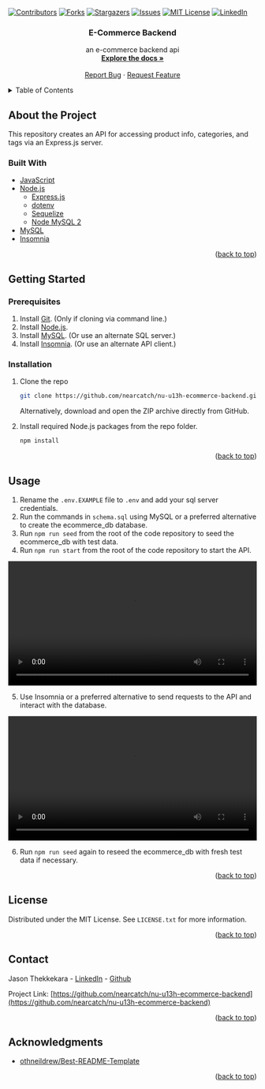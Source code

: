 <div id="top"></div>
<!--
*** Thanks for checking out the Best-README-Template. If you have a suggestion
*** that would make this better, please fork the repo and create a pull request
*** or simply open an issue with the tag "enhancement".
*** Don't forget to give the project a star!
*** Thanks again! Now go create something AMAZING! :D
-->

<!-- PROJECT SHIELDS -->
<!--
*** I'm using markdown "reference style" links for readability.
*** Reference links are enclosed in brackets [ ] instead of parentheses ( ).
*** See the bottom of this document for the declaration of the reference variables
*** for contributors-url, forks-url, etc. This is an optional, concise syntax you may use.
*** https://www.markdownguide.org/basic-syntax/#reference-style-links
-->

[![Contributors][contributors-shield]][contributors-url]
[![Forks][forks-shield]][forks-url]
[![Stargazers][stars-shield]][stars-url]
[![Issues][issues-shield]][issues-url]
[![MIT License][license-shield]][license-url]
[![LinkedIn][linkedin-shield]][linkedin-url]

<div align="center">

<h3 align="center">E-Commerce Backend</h3>

  <p align="center">
    an e-commerce backend api
    <br />
    <a href="https://github.com/nearcatch/nu-u13h-ecommerce-backend"><strong>Explore the docs »</strong></a>
    <br />
    <br />
    <a href="https://github.com/nearcatch/nu-u13h-ecommerce-backend/issues">Report Bug</a>
    ·
    <a href="https://github.com/nearcatch/nu-u13h-ecommerce-backend/issues">Request Feature</a>
  </p>
</div>

<!-- TABLE OF CONTENTS -->
<details>
  <summary>Table of Contents</summary>
  <ol>
    <li>
      <a href="#about-the-project">About the Project</a>
      <ul>
        <li><a href="#built-with">Built With</a></li>
      </ul>
    </li>
    <li>
      <a href="#getting-started">Getting Started</a>
      <ul>
        <li><a href="#prerequisites">Prerequisites</a></li>
        <li><a href="#installation">Installation</a></li>
      </ul>
    </li>
    <li><a href="#usage">Usage</a></li>
    <li><a href="#license">License</a></li>
    <li><a href="#contact">Contact</a></li>
    <li><a href="#acknowledgments">Acknowledgments</a></li>
  </ol>
</details>

<!-- ABOUT THE PROJECT -->

## About the Project

This repository creates an API for accessing product info, categories, and tags via an Express.js server.

### Built With

* [JavaScript](https://developer.mozilla.org/en-US/docs/Web/JavaScript)
* [Node.js](https://nodejs.org/en/)
  * [Express.js](https://expressjs.com/)
  * [dotenv](https://github.com/motdotla/dotenv#readme)
  * [Sequelize](https://sequelize.org/)
  * [Node MySQL 2](https://github.com/sidorares/node-mysql2#readme)
* [MySQL](https://www.mysql.com/)
* [Insomnia](https://insomnia.rest/products/insomnia)

<p align="right">(<a href="#top">back to top</a>)</p>

<!-- GETTING STARTED -->
## Getting Started
### Prerequisites

1. Install [Git](https://git-scm.com/book/en/v2/Getting-Started-Installing-Git). (Only if cloning via command line.)
2. Install [Node.js](https://nodejs.org/en/download/current/).
2. Install [MySQL](https://dev.mysql.com/downloads/installer/). (Or use an alternate SQL server.)
3. Install [Insomnia](https://insomnia.rest/download). (Or use an alternate API client.)

### Installation

1. Clone the repo
   ```sh
   git clone https://github.com/nearcatch/nu-u13h-ecommerce-backend.git
   ```
   Alternatively, download and open the ZIP archive directly from GitHub.

2. Install required Node.js packages from the repo folder.
   ```sh
   npm install
   ```

<p align="right">(<a href="#top">back to top</a>)</p>

<!-- USAGE EXAMPLES -->

## Usage

1. Rename the `.env.EXAMPLE` file to `.env` and add your sql server credentials.
2. Run the commands in `schema.sql` using MySQL or a preferred alternative to create the ecommerce_db database.
3. Run `npm run seed` from the root of the code repository to seed the ecommerce_db with test data.
4. Run `npm run start` from the root of the code repository to start the API.

<video src="https://user-images.githubusercontent.com/692914/167065350-9dca4b8d-4582-4cad-86de-264374674da8.mp4" style="width:100%"></video>

5. Use Insomnia or a preferred alternative to send requests to the API and interact with the database.

<video src="https://user-images.githubusercontent.com/692914/167067954-0a8acdbc-40b4-42b3-95d0-b6953c94691c.mp4" style="width:100%"></video>

6. Run `npm run seed` again to reseed the ecommerce_db with fresh test data if necessary.

<p align="right">(<a href="#top">back to top</a>)</p>

<!-- LICENSE -->

## License

Distributed under the MIT License. See `LICENSE.txt` for more information.

<p align="right">(<a href="#top">back to top</a>)</p>

<!-- CONTACT -->

## Contact

Jason Thekkekara - [LinkedIn][linkedin-url] - [Github](https://github.com/nearcatch)

Project Link: [https://github.com/nearcatch/nu-u13h-ecommerce-backend](https://github.com/nearcatch/nu-u13h-ecommerce-backend)

<p align="right">(<a href="#top">back to top</a>)</p>

<!-- ACKNOWLEDGMENTS -->

## Acknowledgments

- [othneildrew/Best-README-Template](https://github.com/othneildrew/Best-README-Template)

<p align="right">(<a href="#top">back to top</a>)</p>

<!-- MARKDOWN LINKS & IMAGES -->
<!-- https://www.markdownguide.org/basic-syntax/#reference-style-links -->

[contributors-shield]: https://img.shields.io/github/contributors/nearcatch/nu-u13h-ecommerce-backend.svg?style=for-the-badge
[contributors-url]: https://github.com/nearcatch/nu-u13h-ecommerce-backend/graphs/contributors
[forks-shield]: https://img.shields.io/github/forks/nearcatch/nu-u13h-ecommerce-backend.svg?style=for-the-badge
[forks-url]: https://github.com/nearcatch/nu-u13h-ecommerce-backend/network/members
[stars-shield]: https://img.shields.io/github/stars/nearcatch/nu-u13h-ecommerce-backend.svg?style=for-the-badge
[stars-url]: https://github.com/nearcatch/nu-u13h-ecommerce-backend/stargazers
[issues-shield]: https://img.shields.io/github/issues/nearcatch/nu-u13h-ecommerce-backend.svg?style=for-the-badge
[issues-url]: https://github.com/nearcatch/nu-u13h-ecommerce-backend/issues
[license-shield]: https://img.shields.io/github/license/nearcatch/nu-u13h-ecommerce-backend.svg?style=for-the-badge
[license-url]: https://github.com/nearcatch/nu-u13h-ecommerce-backend/blob/main/LICENSE.txt
[linkedin-shield]: https://img.shields.io/badge/-LinkedIn-black.svg?style=for-the-badge&logo=linkedin&colorB=555
[linkedin-url]: https://linkedin.com/in/jason-thekkekara
[product-screenshot]: https://raw.githubusercontent.com/nearcatch/nu-u13h-ecommerce-backend/main/assets/readme/full-page-screenshot.webp
